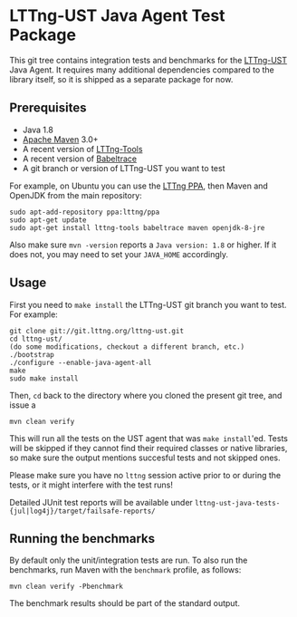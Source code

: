 LTTng-UST Java Agent Test Package
=================================

This git tree contains integration tests and benchmarks for the
[LTTng-UST](https://lttng.org/) Java Agent. It requires many additional
dependencies compared to the library itself, so it is shipped as a separate
package for now.


Prerequisites
-------------

* Java 1.8
* [Apache Maven](https://maven.apache.org/) 3.0+
* A recent version of [LTTng-Tools](https://lttng.org/download/)
* A recent version of [Babeltrace](http://www.efficios.com/babeltrace)
* A git branch or version of LTTng-UST you want to test

For example, on Ubuntu you can use the
[LTTng PPA](https://launchpad.net/~lttng/+archive/ubuntu/ppa), then Maven and
OpenJDK from the main repository:

    sudo apt-add-repository ppa:lttng/ppa
    sudo apt-get update
    sudo apt-get install lttng-tools babeltrace maven openjdk-8-jre

Also make sure `mvn -version` reports a `Java version: 1.8` or higher. If it
does not, you may need to set your `JAVA_HOME` accordingly.


Usage
-----

First you need to `make install` the LTTng-UST git branch you want to test.
For example:

    git clone git://git.lttng.org/lttng-ust.git
    cd lttng-ust/
    (do some modifications, checkout a different branch, etc.)
    ./bootstrap
    ./configure --enable-java-agent-all
    make
    sudo make install

Then, `cd` back to the directory where you cloned the present git tree, and
issue a

    mvn clean verify

This will run all the tests on the UST agent that was `make install`'ed. Tests
will be skipped if they cannot find their required classes or native libraries,
so make sure the output mentions succesful tests and not skipped ones.

Please make sure you have no `lttng` session active prior to or during the
tests, or it might interfere with the test runs!

Detailed JUnit test reports will be available under
`lttng-ust-java-tests-{jul|log4j}/target/failsafe-reports/`


Running the benchmarks
----------------------

By default only the unit/integration tests are run. To also run the benchmarks,
run Maven with the `benchmark` profile, as follows:

    mvn clean verify -Pbenchmark

The benchmark results should be part of the standard output.

